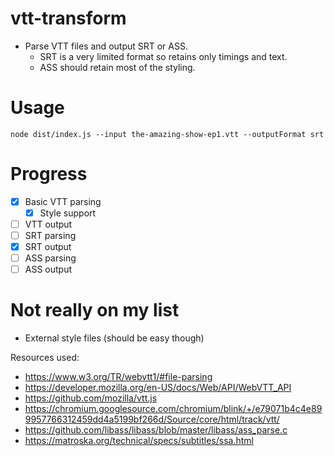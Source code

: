 # vtt-transform

* Parse VTT files and output SRT or ASS.
  * SRT is a very limited format so retains only timings and text.
  * ASS should retain most of the styling.

# Usage

```
node dist/index.js --input the-amazing-show-ep1.vtt --outputFormat srt
```

# Progress

- [x] Basic VTT parsing
  - [x] Style support
- [ ] VTT output
- [ ] SRT parsing
- [x] SRT output
- [ ] ASS parsing
- [ ] ASS output

# Not really on my list

- External style files (should be easy though)

Resources used:
- https://www.w3.org/TR/webvtt1/#file-parsing
- https://developer.mozilla.org/en-US/docs/Web/API/WebVTT_API
- https://github.com/mozilla/vtt.js
- https://chromium.googlesource.com/chromium/blink/+/e79071b4c4e899957766312459dd4a5199bf266d/Source/core/html/track/vtt/
- https://github.com/libass/libass/blob/master/libass/ass_parse.c
- https://matroska.org/technical/specs/subtitles/ssa.html
